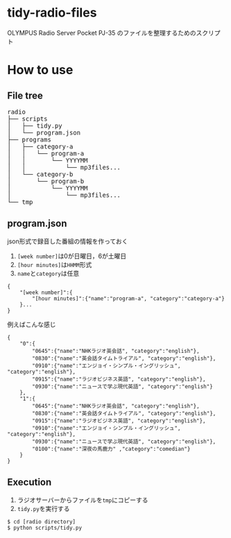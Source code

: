 # tidy-radio-files  
OLYMPUS Radio Server Pocket PJ-35 のファイルを整理するためのスクリプト

# How to use

## File tree

<pre>
radio
├── scripts
│   ├── tidy.py
│   └── program.json
├── programs
│   ├── category-a
│   │   └── program-a
│   │       └── YYYYMM
│   │           └── mp3files...
│   └── category-b
│       └── program-b
│           └── YYYYMM
│               └── mp3files...
└── tmp
</pre>

## program.json

json形式で録音した番組の情報を作っておく

1. `[week number]`は0が日曜日，6が土曜日
2. `[hour minutes]`は`HHMM`形式
3. `name`と`category`は任意

```{json}
{
    "[week number]":{
        "[hour minutes]":{"name":"program-a", "category":"category-a"}
    }...
}
```

例えばこんな感じ

```{json}
{
    "0":{
        "0645":{"name":"NHKラジオ英会話", "category":"english"},
        "0830":{"name":"英会話タイムトライアル", "category":"english"},
        "0910":{"name":"エンジョイ・シンプル・イングリッシュ", "category":"english"},
        "0915":{"name":"ラジオビジネス英語", "category":"english"},
        "0930":{"name":"ニュースで学ぶ現代英語", "category":"english"}
    },
    "1":{
        "0645":{"name":"NHKラジオ英会話", "category":"english"},
        "0830":{"name":"英会話タイムトライアル", "category":"english"},
        "0915":{"name":"ラジオビジネス英語", "category":"english"},
        "0910":{"name":"エンジョイ・シンプル・イングリッシュ", "category":"english"},
        "0930":{"name":"ニュースで学ぶ現代英語", "category":"english"},
        "0100":{"name":"深夜の馬鹿力" ,"category":"comedian"}
    }
}
```

## Execution

1. ラジオサーバーからファイルを`tmp`にコピーする
2. `tidy.py`を実行する

```{shell}
$ cd [radio directory]
$ python scripts/tidy.py
```

